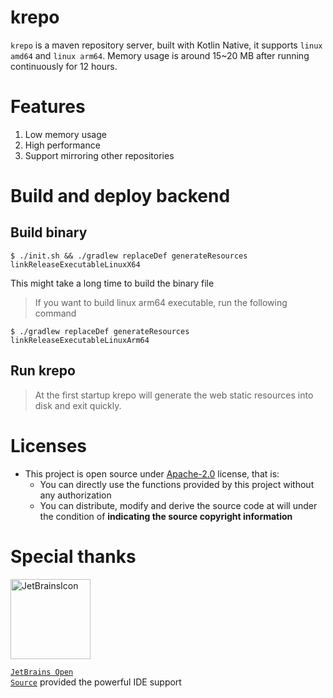 # krepo

`krepo` is a maven repository server, built with Kotlin Native, it supports `linux amd64` and `linux arm64`.
Memory usage is around 15~20 MB after running continuously for 12 hours.

# Features

1. Low memory usage
2. High performance
3. Support mirroring other repositories

# Build and deploy backend

## Build binary

```shell
$ ./init.sh && ./gradlew replaceDef generateResources linkReleaseExecutableLinuxX64
```

This might take a long time to build the binary file

> If you want to build linux arm64 executable, run the following command

```shell
$ ./gradlew replaceDef generateResources linkReleaseExecutableLinuxArm64
```

## Run krepo

> At the first startup krepo will generate the web static resources into disk and exit quickly.

# Licenses

- This project is open source under [Apache-2.0](./LICENSE) license, that is:
    - You can directly use the functions provided by this project without any authorization
    - You can distribute, modify and derive the source code at will under the condition of **indicating the source
      copyright information**

# Special thanks

<div>

<img src="https://resources.jetbrains.com/storage/products/company/brand/logos/jetbrains.png" alt="JetBrainsIcon" width="128">

<a href="https://www.jetbrains.com/opensource/"><code>JetBrains Open Source</code></a> provided the powerful IDE support

</div>

